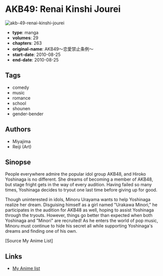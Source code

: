 # AKB49: Renai Kinshi Jourei

![akb-49-renai-kinshi-jourei](https://cdn.myanimelist.net/images/manga/2/167252.jpg)

-   **type**: manga
-   **volumes**: 29
-   **chapters**: 263
-   **original-name**: AKB49〜恋愛禁止条例〜
-   **start-date**: 2010-08-25
-   **end-date**: 2010-08-25

## Tags

-   comedy
-   music
-   romance
-   school
-   shounen
-   gender-bender

## Authors

-   Miyajima
-   Reiji (Art)

## Sinopse

People everywhere admire the popular idol group AKB48, and Hiroko Yoshinaga is no different. She dreams of becoming a member of AKB48, but stage fright gets in the way of every audition. Having failed so many times, Yoshinaga decides to tryout one last time before giving up for good.

Though uninterested in idols, Minoru Urayama wants to help Yoshinaga realize her dream. Disguising himself as a girl named "Urakawa Minori," he participates in the audition for AKB48 as well, hoping to assist Yoshinaga through the tryouts. However, things go better than expected when both Yoshinaga and "Minori" are recruited! As he enters the world of pop music, Minoru must continue to hide his secret all while supporting Yoshinaga's dreams and finding one of his own.

[Source My Anime List]

## Links

-   [My Anime list](https://myanimelist.net/manga/23052/AKB49__Renai_Kinshi_Jourei)
